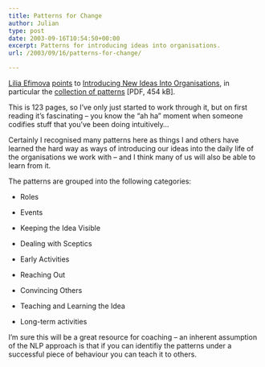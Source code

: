 ```yaml
---
title: Patterns for Change
author: Julian
type: post
date: 2003-09-16T10:54:50+00:00
excerpt: Patterns for introducing ideas into organisations.
url: /2003/09/16/patterns-for-change/

---
```

[Lilia Efimova][1] [points][2] to [Introducing New Ideas Into Organisations][3], in particular the [collection of patterns][4] [PDF, 454 kB].

This is 123 pages, so I&#8217;ve only just started to work through it, but on first reading it&#8217;s fascinating &#8211; you know the &#8220;ah ha&#8221; moment when someone codifies stuff that you&#8217;ve been doing intuitively&#8230; 

Certainly I recognised many patterns here as things I and others have learned the hard way as ways of introducing our ideas into the daily life of the organisations we work with &#8211; and I think many of us will also be able to learn from it.

The patterns are grouped into the following categories:

* Roles
  
* Events
  
* Keeping the Idea Visible
  
* Dealing with Sceptics
  
* Early Activities
  
* Reaching Out
  
* Convincing Others
  
* Teaching and Learning the Idea
  
* Long-term activities

I&#8217;m sure this will be a great resource for coaching &#8211; an inherent assumption of the NLP approach is that if you can identifiy the patterns under a successful piece of behaviour you can teach it to others.

 [1]: http://blog.mathemagenic.com/
 [2]: http://blog.mathemagenic.com/2003/08/31.html#a733
 [3]: http://www.cs.unca.edu/~manns/intropatterns.html
 [4]: http://www.cs.unca.edu/~manns/PDFVersionOnWeb.pdf